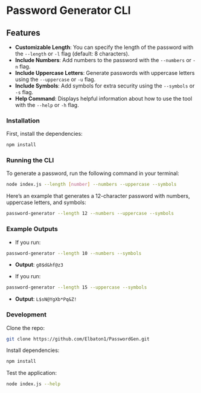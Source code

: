 # Password Generator CLI

## Features

- **Customizable Length**: You can specify the length of the password with the `--length` or `-l` flag (default: 8 characters).
- **Include Numbers**: Add numbers to the password with the `--numbers` or `-n` flag.
- **Include Uppercase Letters**: Generate passwords with uppercase letters using the `--uppercase` or `-u` flag.
- **Include Symbols**: Add symbols for extra security using the `--symbols` or `-s` flag.
- **Help Command**: Displays helpful information about how to use the tool with the `--help` or `-h` flag.

### Installation

First, install the dependencies:

```bash
npm install
```

### Running the CLI

To generate a password, run the following command in your terminal:

```bash
node index.js --length [number] --numbers --uppercase --symbols
```

Here’s an example that generates a 12-character password with numbers, uppercase letters, and symbols:

```bash
password-generator --length 12 --numbers --uppercase --symbols
```

### Example Outputs

- If you run:

```bash
password-generator --length 10 --numbers --symbols
```

- **Output**: `g8$d&hf@z3`

- If you run:

```bash
password-generator --length 15 --uppercase --symbols
```

- **Output**: `L$sN@YgXb*Pq&Z!`

### Development

Clone the repo:

```bash
git clone https://github.com/Elbaton1/PasswordGen.git
```

Install dependencies:

```bash
npm install
```

Test the application:

```bash
node index.js --help
```
